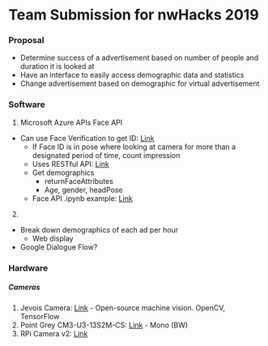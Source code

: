 # Team Submission for nwHacks 2019

### Proposal
* Determine success of a advertisement based on number of people and duration it is looked at
* Have an interface to easily access demographic data and statistics
* Change advertisement based on demographic for virtual advertisement

### Software
1. Microsoft Azure APIs Face API
  - Can use Face Verification to get ID: [Link](https://azure.microsoft.com/en-gb/services/cognitive-services/face/#verification)
    - If Face ID is in pose where looking at camera for more than a designated period of time, count impression
    - Uses RESTful API: [Link](https://docs.microsoft.com/en-gb/azure/cognitive-services/face/QuickStarts/Python)
    - Get demographics
      - returnFaceAttributes
      - Age, gender, headPose
    - Face API .ipynb example: [Link](https://hub.mybinder.org/user/microsoft-cogni-vices-notebooks-yyu0i5ow/notebooks/FaceAPI.ipynb)
2.
  - Break down demographics of each ad per hour
    - Web display
  - Google Dialogue Flow?

### Hardware
##### Cameras
1. Jevois Camera: [Link](http://jevois.org/) - Open-source machine vision. OpenCV, TensorFlow
2. Point Grey CM3-U3-13S2M-CS: [Link](https://www.ptgrey.com/chameleon3-13-mp-mono-usb3-vision) - Mono (BW)
3. RPi Camera v2: [Link](https://www.raspberrypi.org/products/camera-module-v2/)
